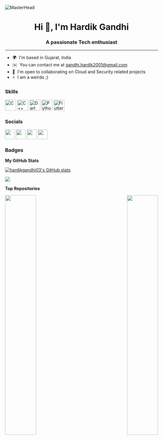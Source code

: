 ![MasterHead](https://camo.githubusercontent.com/43e8ff9f35530badfde926f381376217d1537bef7f46755315fbc5245b38cd0b/68747470733a2f2f6d656469612d657870312e6c6963646e2e636f6d2f646d732f696d6167652f433445313641514757494c347a6944325a73412f70726f66696c652d646973706c61796261636b67726f756e64696d6167652d736872696e6b5f3335305f313430302f302f313633363738303538343332323f653d3136373034353736303026763d6265746126743d514f704e5f46667031615f534a756b686c4434355468534546346d32714b303675686b47786f6e5972576b)

<h1 align="center">Hi 👋, I'm Hardik Gandhi</h1>
<h3 align="center">A passionate Tech enthusiast</h3>

---------------------------------------

* 🌍  I'm based in Gujarat, India
* ✉️  You can contact me at [gandhi.hardik2001@gmail.com](mailto:gandhi.hardik2001@gmail.com)
* 🤝  I'm open to collaborating on Cloud and Security related projects
* ⚡  I am a weirdo ;)

### Skills

<p align="left">
<a href="https://docs.microsoft.com/en-us/cpp/?view=msvc-170" target="_blank" rel="noreferrer"><img src="https://raw.githubusercontent.com/danielcranney/readme-generator/main/public/icons/skills/c-colored.svg" width="36" height="36" alt="C" /></a>
<a href="https://docs.microsoft.com/en-us/cpp/?view=msvc-170" target="_blank" rel="noreferrer"><img src="https://raw.githubusercontent.com/danielcranney/readme-generator/main/public/icons/skills/cplusplus-colored.svg" width="36" height="36" alt="C++" /></a>
<a href="https://dart.dev/" target="_blank" rel="noreferrer"><img src="https://raw.githubusercontent.com/danielcranney/readme-generator/main/public/icons/skills/dart-colored.svg" width="36" height="36" alt="Dart" /></a>
<a href="https://www.python.org/" target="_blank" rel="noreferrer"><img src="https://raw.githubusercontent.com/danielcranney/readme-generator/main/public/icons/skills/python-colored.svg" width="36" height="36" alt="Python" /></a>
<a href="https://flutter.dev/" target="_blank" rel="noreferrer"><img src="https://raw.githubusercontent.com/danielcranney/readme-generator/main/public/icons/skills/flutter-colored.svg" width="36" height="36" alt="Flutter" /></a>
</p>


### Socials

<p align="left"> <a href="https://discord.com/users/Hardik Gandhi#8488" target="_blank" rel="noreferrer"><img src="https://raw.githubusercontent.com/danielcranney/readme-generator/main/public/icons/socials/discord.svg" width="32" height="32" /></a> <a href="https://www.github.com/hardikgandhi03" target="_blank" rel="noreferrer"><img src="https://raw.githubusercontent.com/danielcranney/readme-generator/main/public/icons/socials/github.svg" width="32" height="32" /></a> <a href="https://www.linkedin.com/in/hardik-gandhi-/" target="_blank" rel="noreferrer"><img src="https://raw.githubusercontent.com/danielcranney/readme-generator/main/public/icons/socials/linkedin.svg" width="32" height="32" /></a> <a href="https://www.twitter.com/hardikgandhi_" target="_blank" rel="noreferrer"><img src="https://raw.githubusercontent.com/danielcranney/readme-generator/main/public/icons/socials/twitter.svg" width="32" height="32" /></a></p>

### Badges

<b>My GitHub Stats</b>

<a href="http://www.github.com/hardikgandhi03"><img src="https://github-readme-stats.vercel.app/api?username=hardikgandhi03&show_icons=true&hide=&count_private=true&title_color=0891b2&text_color=ffffff&icon_color=a855f7&bg_color=1c1917&hide_border=true&show_icons=true" alt="hardikgandhi03's GitHub stats" /></a>

<a href="http://www.github.com/hardikgandhi03"><img src="https://github-readme-streak-stats.herokuapp.com/?user=hardikgandhi03&stroke=ffffff&background=1c1917&ring=0891b2&fire=0891b2&currStreakNum=ffffff&currStreakLabel=0891b2&sideNums=ffffff&sideLabels=ffffff&dates=ffffff&hide_border=true" /></a>

<b>Top Repositories</b>

<div width="100%" align="center"><a href="https://github.com/hardikgandhi03/cloud-application-demo" align="left"><img align="left" width="45%" src="https://github-readme-stats.vercel.app/api/pin/?username=hardikgandhi03&repo=cloud-application-demo&title_color=0891b2&text_color=ffffff&icon_color=a855f7&bg_color=1c1917&hide_border=true&locale=en" /></a><a href="https://github.com/hardikgandhi03/Market-Basket-Analysis" align="right"><img align="right" width="45%" src="https://github-readme-stats.vercel.app/api/pin/?username=hardikgandhi03&repo=Market-Basket-Analysis&title_color=0891b2&text_color=ffffff&icon_color=a855f7&bg_color=1c1917&hide_border=true&locale=en" /></a></div><br /><br /><br /><br /><br /><br /><br />
